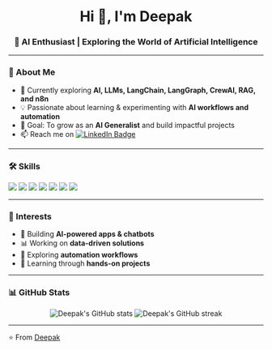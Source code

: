<!-- GitHub Profile README -->

<h1 align="center">Hi 👋, I'm Deepak</h1>
<h3 align="center">🚀 AI Enthusiast | Exploring the World of Artificial Intelligence</h3>

---

### 🌟 About Me
- 🌱 Currently exploring **AI, LLMs, LangChain, LangGraph, CrewAI, RAG, and n8n**
- 💡 Passionate about learning & experimenting with **AI workflows and automation**
- 🎯 Goal: To grow as an **AI Generalist** and build impactful projects  
- 📫 Reach me on [![LinkedIn Badge](https://img.shields.io/badge/-LinkedIn-blue?style=flat&logo=linkedin&logoColor=white)](https://www.linkedin.com/in/YOUR-LINKEDIN-USERNAME)

---

### 🛠️ Skills
<p align="left">
  <img src="https://img.shields.io/badge/Python-3776AB?style=for-the-badge&logo=python&logoColor=white" />
  <img src="https://img.shields.io/badge/LangChain-1A1A1A?style=for-the-badge&logo=chainlink&logoColor=white" />
  <img src="https://img.shields.io/badge/LLMs-FF6F00?style=for-the-badge&logo=openai&logoColor=white" />
  <img src="https://img.shields.io/badge/LangGraph-000000?style=for-the-badge&logo=graphql&logoColor=white" />
  <img src="https://img.shields.io/badge/CrewAI-8A2BE2?style=for-the-badge&logo=airplayvideo&logoColor=white" />
  <img src="https://img.shields.io/badge/RAG-0A66C2?style=for-the-badge&logo=knowledgebase&logoColor=white" />
  <img src="https://img.shields.io/badge/n8n-EA4C89?style=for-the-badge&logo=n8n&logoColor=white" />
</p>

---

### 🔎 Interests
- 🤖 Building **AI-powered apps & chatbots**  
- 📊 Working on **data-driven solutions**  
- 🔗 Exploring **automation workflows**  
- 🧩 Learning through **hands-on projects**  

---

### 📊 GitHub Stats
<p align="center">
  <img src="https://github-readme-stats.vercel.app/api?username=kdeepak2001&show_icons=true&theme=tokyonight" alt="Deepak's GitHub stats" />
  <img src="https://github-readme-streak-stats.herokuapp.com/?user=kdeepak2001&theme=tokyonight" alt="Deepak's GitHub streak" />
</p>

---

⭐️ From [Deepak](https://github.com/kdeepak2001)
